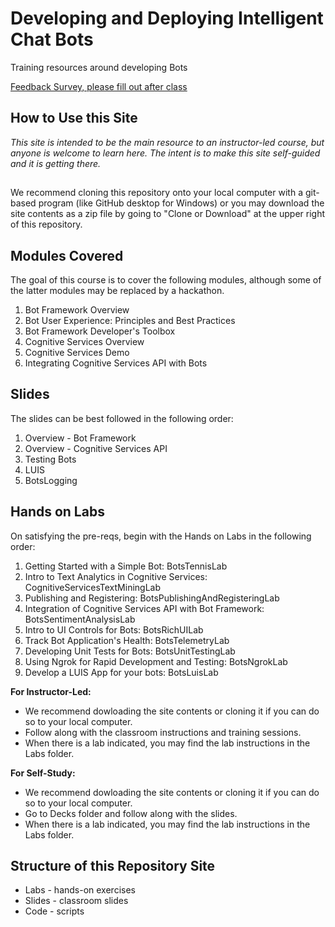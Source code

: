 # Developing and Deploying Intelligent Chat Bots

Training resources around developing Bots

[Feedback Survey, please fill out after class](https://www.surveymonkey.com/r/YLZQ6B2)



## How to Use this Site

*This site is intended to be the main resource to an instructor-led course, but anyone is welcome to learn here.  The intent is to make this site self-guided and it is getting there.*
##
We recommend cloning this repository onto your local computer with a git-based program (like GitHub desktop for Windows) or you may download the site contents as a zip file by going to "Clone or Download" at the upper right of this repository.

## Modules Covered

The goal of this course is to cover the following modules, although some of the latter modules may be replaced by a hackathon.

1. Bot Framework Overview
2. Bot User Experience: Principles and Best Practices
3. Bot Framework Developer's Toolbox
4. Cognitive Services Overview
5. Cognitive Services Demo
6. Integrating Cognitive Services API with Bots

## Slides

The slides can be best followed in the following order:

1. Overview - Bot Framework
2. Overview - Cognitive Services API
3. Testing Bots
4. LUIS
5. BotsLogging



## Hands on Labs
On satisfying the pre-reqs, begin with the Hands on Labs in the following order:

1. Getting Started with a Simple Bot: BotsTennisLab
2. Intro to Text Analytics in Cognitive Services: CognitiveServicesTextMiningLab
3. Publishing and Registering: BotsPublishingAndRegisteringLab
4. Integration of Cognitive Services API with Bot Framework: BotsSentimentAnalysisLab
5. Intro to UI Controls for Bots: BotsRichUILab
6. Track Bot Application's Health: BotsTelemetryLab
7. Developing Unit Tests for Bots: BotsUnitTestingLab
8. Using Ngrok for Rapid Development and Testing: BotsNgrokLab
9. Develop a LUIS App for your bots: BotsLuisLab

**For Instructor-Led:**
* We recommend dowloading the site contents or cloning it if you can do so to your local computer.
* Follow along with the classroom instructions and training sessions.
* When there is a lab indicated, you may find the lab instructions in the Labs folder.

**For Self-Study:**
* We recommend dowloading the site contents or cloning it if you can do so to your local computer.
* Go to Decks folder and follow along with the slides.
* When there is a lab indicated, you may find the lab instructions in the Labs folder.

## Structure of this Repository Site
*  Labs - hands-on exercises
*  Slides - classroom slides
*  Code - scripts
